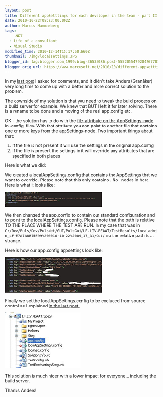 ```yaml
---
layout: post
title: Different appSetttings for each developer in the team - part II
date: 2010-10-22T08:23:00.002Z
author: Marcus Hammarberg
tags:
  - .NET
  - Life of a consultant
  - Visual Studio
modified_time: 2010-12-14T15:17:50.660Z
thumbnail: /img/localsettings.JPG
blogger_id: tag:blogger.com,1999:blog-36533086.post-5552055479284267781
blogger_orig_url: https://www.marcusoft.net/2010/10/different-appsetttings-for-each.html
---
```


In my [last post](https://www.marcusoft.net/2010/10/how-to-use-different-appconfig-for-each.html) I asked for comments, and it didn't take Anders (Granåker) very long time to come up with a better and more correct solution to the problem.

The downside of my solution is that you need to tweak the build process on a build server for example. We knew that BUT I left it for later solving. There is a rename to be done and a moving of the real app.config etc.

OK - the solution has to do with the [file-attribute on the AppSettings-node](http://msdn.microsoft.com/en-us/library/ms228154.aspx) in .config-files. With that attribute you can point to another file that contains one or more keys from the appSettings-node. Two important things about that:

1. If the file is not present it will use the settings in the original app.config
2. If the file is present the settings in it will override any attributes that are specified in both places

Here is what we did:

We created a localAppSettings.config that contains the AppSettings that we want to override. Please note that this only contains . No -nodes in here. Here is what it looks like:

![localsettings](/img/localsettings.JPG)

We then changed the app.config to contain our standard configuration and to point to the localAppSettings.config. Please note that the path is relative TO THE PLACE WHERE THE TEST ARE RUN. In my case that was in `C:/Dev/Puls/Dev/PulsNet/GUI/PulsGui/LF.LIV.PEAAT/TestResults/localadmin_LF-E7A7A8B75E99%202010-10-22%2009_17_31/Out/` so the relative path is ... strange.

Here is how our app.config appsettings look like:

![app config](/img/app+config.JPG)

Finally we set the localAppSettings.config to be excluded from source control as I explained [in the last post.](https://www.marcusoft.net/2010/10/how-to-use-different-appconfig-for-each.html)

![solution](/img/solution.JPG)

This solution is much nicer with a lower impact for everyone... including the build server.

Thanks Anders!
